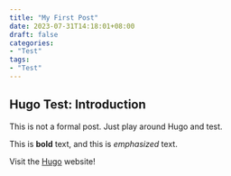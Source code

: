 ```yaml
---
title: "My First Post"
date: 2023-07-31T14:18:01+08:00
draft: false
categories:
- "Test"
tags:
- "Test"
---
```

## Hugo Test: Introduction

This is not a formal post. Just play around Hugo and test.

This is **bold** text, and this is *emphasized* text.

Visit the [Hugo](https://gohugo.io) website!
